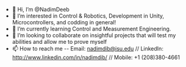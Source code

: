 - 👋 Hi, I’m @NadimDeeb
- 👀 I’m interested in Control & Robotics, Development in Unity, Microcontrollers, and codding in general!
- 🌱 I’m currently learning Control and Measurement Engineering.
- 💞️ I’m looking to collaborate on insightful projects that will test my abilities and allow me to prove myself
- 📫 How to reach me -- Email: nadimdib@isu.edu // LinkedIn: http://www.linkedin.com/in/nadimdib/ // Mobile: +1 (208)380-4661
